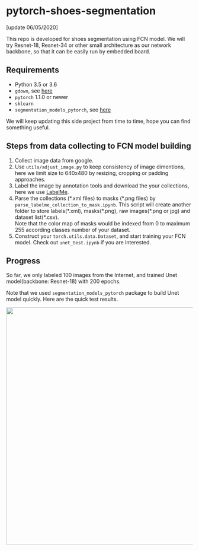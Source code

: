 # pytorch-shoes-segmentation
[update 06/05/2020]

This repo is developed for shoes segmentation using FCN model. We will try Resnet-18, Resnet-34 or other small architecture as our network backbone, so that it can be easily run by embedded board.

## Requirements
- Python 3.5 or 3.6
- `gdown`, see [here](https://pypi.org/project/gdown/)
- `pytorch` 1.1.0 or newer
- `sklearn`
- `segmentation_models_pytorch`, see [here](https://github.com/qubvel/segmentation_models.pytorch)

We will keep updating this side project from time to time, hope you can find something useful.

## Steps from data collecting to FCN model building
1. Collect image data from google.
2. Use `utils/adjust_image.py` to keep consistency of image dimentions, here we limit size to 640x480 by resizing, cropping or padding approaches. 
3. Label the image by annotation tools and download the your collections, here we use [LabelMe](http://labelme.csail.mit.edu/Release3.0/).
4. Parse the collections (\*.xml files) to masks (\*.png files) by `parse_labelme_collection_to_mask.ipynb`. This script will create another folder to store labels(\*.xml), masks(\*.png), raw images(\*.png or jpg) and dataset list(\*.csv). <br/>
Note that the color map of masks would be indexed from 0 to maximum 255 according classes number of your dataset. 
5. Construct your `torch.utils.data.Dataset`, and start training your FCN model. Check out `unet_test.ipynb` if you are interested.

## Progress

So far, we only labeled 100 images from the Internet, and trained Unet model(backbone: Resnet-18) with 200 epochs.  

Note that we used `segmentation_models_pytorch` package to build Unet model quickly. Here are the quick test results.
<p align="center">
    <img src="repo_images/result_80images_200epochs.png" width="640">
</p>

